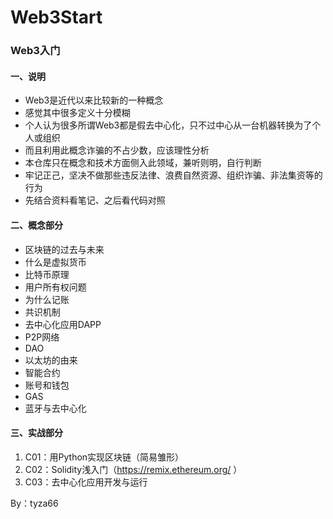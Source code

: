 # Web3Start
### Web3入门

#### 一、说明

- Web3是近代以来比较新的一种概念
- 感觉其中很多定义十分模糊
- 个人认为很多所谓Web3都是假去中心化，只不过中心从一台机器转换为了个人或组织
- 而且利用此概念诈骗的不占少数，应该理性分析
- 本仓库只在概念和技术方面侧入此领域，兼听则明，自行判断
- 牢记正己，坚决不做那些违反法律、浪费自然资源、组织诈骗、非法集资等的行为
- 先结合资料看笔记、之后看代码对照

#### 二、概念部分

- 区块链的过去与未来
- 什么是虚拟货币
- 比特币原理
- 用户所有权问题
- 为什么记账
- 共识机制
- 去中心化应用DAPP
- P2P网络
- DAO
- 以太坊的由来
- 智能合约
- 账号和钱包
- GAS
- 蓝牙与去中心化

#### 三、实战部分

1. C01：用Python实现区块链（简易雏形）
2. C02：Solidity浅入门（https://remix.ethereum.org/ ）
3. C03：去中心化应用开发与运行

By：tyza66

